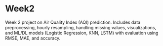 # Week2
Week 2 project on Air Quality Index (AQI) prediction. Includes data preprocessing, hourly resampling, handling missing values, visualizations, and ML/DL models (Logistic Regression, KNN, LSTM) with evaluation using RMSE, MAE, and accuracy.
